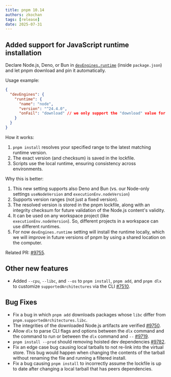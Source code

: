 ```yaml
---
title: pnpm 10.14
authors: zkochan
tags: [release]
date: 2025-07-31
---
```


## Added support for JavaScript runtime installation

Declare Node.js, Deno, or Bun in [`devEngines.runtime`](https://github.com/openjs-foundation/package-metadata-interoperability-collab-space/issues/15) (inside `package.json`) and let pnpm download and pin it automatically.

<!-- truncate -->

Usage example:

```json
{
  "devEngines": {
    "runtime": {
      "name": "node",
      "version": "^24.4.0",
      "onFail": "download" // we only support the "download" value for now
    }
  }
}
```

How it works:

1. `pnpm install` resolves your specified range to the latest matching runtime version.
1. The exact version (and checksum) is saved in the lockfile.
1. Scripts use the local runtime, ensuring consistency across environments.

Why this is better:

1. This new setting supports also Deno and Bun (vs. our Node-only settings `useNodeVersion` and `executionEnv.nodeVersion`)
1. Supports version ranges (not just a fixed version).
1. The resolved version is stored in the pnpm lockfile, along with an integrity checksum for future validation of the Node.js content's validity.
1. It can be used on any workspace project (like `executionEnv.nodeVersion`). So, different projects in a workspace can use different runtimes.
1. For now `devEngines.runtime` setting will install the runtime locally, which we will improve in future versions of pnpm by using a shared location on the computer.

Related PR: [#9755](https://github.com/pnpm/pnpm/pull/9755).

## Other new features

- Added `--cpu`, `--libc`, and `--os` to `pnpm install`, `pnpm add`, and `pnpm dlx` to customize `supportedArchitectures` via the CLI [#7510](https://github.com/pnpm/pnpm/issues/7510).

## Bug Fixes

- Fix a bug in which `pnpm add` downloads packages whose `libc` differ from `pnpm.supportedArchitectures.libc`.
- The integrities of the downloaded Node.js artifacts are verified [#9750](https://github.com/pnpm/pnpm/pull/9750).
- Allow `dlx` to parse CLI flags and options between the `dlx` command and the command to run or between the `dlx` command and `--` [#9719](https://github.com/pnpm/pnpm/issues/9719).
- `pnpm install --prod` should removing hoisted dev dependencies [#9782](https://github.com/pnpm/pnpm/issues/9782).
- Fix an edge case bug causing local tarballs to not re-link into the virtual store. This bug would happen when changing the contents of the tarball without renaming the file and running a filtered install.
- Fix a bug causing `pnpm install` to incorrectly assume the lockfile is up to date after changing a local tarball that has peers dependencies.

